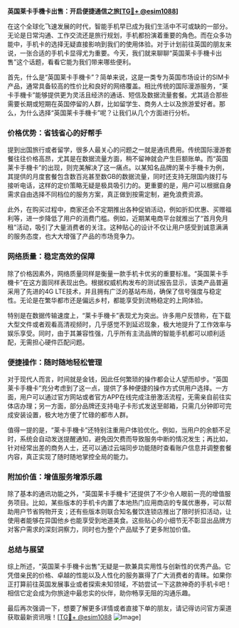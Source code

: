 **英国莱卡手機卡出售：开启便捷通信之旅[[TG💪+ @esim1088](https://t.me/s/esim1088)]**

在这个全球化飞速发展的时代，智能手机早已成为我们生活中不可或缺的一部分。无论是日常沟通、工作交流还是旅行规划，手机都扮演着重要的角色。而在众多功能中，手机卡的选择无疑直接影响到我们的使用体验。对于计划前往英国的朋友来说，一张合适的手机卡显得尤为重要。今天，我们就来聊聊“英国莱卡手機卡出售”这个话题，看看它能为我们带来哪些便利。

首先，什么是“英国莱卡手機卡”？简单来说，这是一类专为英国市场设计的SIM卡产品，通常具备较高的性价比和良好的网络覆盖。相比传统的国际漫游服务，“莱卡手機卡”能够提供更为灵活且经济的通话、短信及数据流量套餐。尤其适合那些需要长期或短期在英国停留的人群，比如留学生、商务人士以及旅游爱好者。那么，为什么选择“英国莱卡手機卡”呢？让我们从几个方面进行分析。

### **价格优势：省钱省心的好帮手**

提到出国旅行或者留学，很多人最关心的问题之一就是通讯费用。传统国际漫游套餐往往价格高昂，尤其是在数据流量方面，稍不留神就会产生巨额账单。而“英国莱卡手機卡”的出现，则完美解决了这一痛点。以某知名品牌的莱卡手機卡为例，其提供的月度套餐包含数百兆甚至数GB的数据流量，同时还支持无限国内拨打与接听电话，这样的定价策略无疑是极具吸引力的。更重要的是，用户可以根据自身需求自由选择不同档位的服务方案，真正做到按需定制，避免浪费资源。

此外，在购买过程中，商家还会不定期推出各种促销活动，例如折扣优惠、买赠福利等，进一步降低了用户的消费门槛。例如，近期某电商平台就推出了“首月免月租”活动，吸引了大量消费者的关注。这种贴心的设计不仅让用户感受到诚意满满的服务态度，也大大增强了产品的市场竞争力。

### **网络质量：稳定高效的保障**

除了价格因素外，网络质量同样是衡量一款手机卡优劣的重要标准。“英国莱卡手機卡”在这方面同样表现出色。根据权威机构发布的测试报告显示，该类产品普遍采用了先进的4G LTE技术，并且拥有广泛的基站布局，确保了信号强度与稳定性。无论是在繁华都市还是偏远乡村，都能享受到流畅稳定的上网体验。

特别是在数据传输速度上，“莱卡手機卡”表现尤为突出。许多用户反馈称，在下载大型文件或者观看高清视频时，几乎感觉不到延迟现象，极大地提升了工作效率与娱乐享受。同时，由于其兼容性强，几乎所有主流品牌的智能手机都可以顺利适配，无需担心硬件匹配问题。

### **便捷操作：随时随地轻松管理**

对于现代人而言，时间就是金钱，因此任何繁琐的操作都会让人望而却步。“英国莱卡手機卡”充分考虑到了这一点，提供了多种便捷的操作方式供用户选择。一方面，用户可以通过官方网站或者官方APP在线完成注册激活流程，无需亲自前往实体店办理；另一方面，部分品牌还支持电子卡形式发送至邮箱，只需几分钟即可完成安装设置，极大地方便了忙碌的都市人群。

值得一提的是，“莱卡手機卡”还特别注重用户体验优化。例如，当用户的余额不足时，系统会自动发送提醒通知，避免因欠费而导致服务中断的情况发生；再比如，针对经常出差的商务人士，还可以通过云端同步功能随时查看账户信息并调整套餐内容，真正实现了随时随地掌控全局的能力。

### **附加价值：增值服务增添乐趣**

除了基本的通讯功能之外，“英国莱卡手機卡”还提供了不少令人眼前一亮的增值服务项目。比如，某些版本的手机卡内置了本地热门应用商店的专属优惠券，可以帮助用户节省购物开支；还有些版本则联合知名餐饮连锁店推出了限时折扣活动，让使用者能够在异国他乡也能享受到地道美食。这些贴心的小细节无不彰显出品牌方对客户需求的深刻洞察力，同时也为整个产品赋予了更多附加价值。

### **总结与展望**

综上所述，“英国莱卡手機卡出售”无疑是一款兼具实用性与创新性的优秀产品。它凭借亲民的价格、卓越的性能以及人性化的服务赢得了广大消费者的青睐。如果你正打算前往英国发展事业或者探索未知领域，不妨尝试一下这款神奇的手机卡吧！相信它定会成为你旅途中最忠实的伙伴，助你畅享无阻的沟通乐趣。

最后再次强调一下，想要了解更多详情或者直接下单的朋友，请记得访问官方渠道获取最新资讯哦！[[TG💪+ @esim1088](https://t.me/s/esim1088) ![Image](https://i.postimg.cc/4NQfJmqS/Snipaste-2025-05-13-00-14-12.png)]